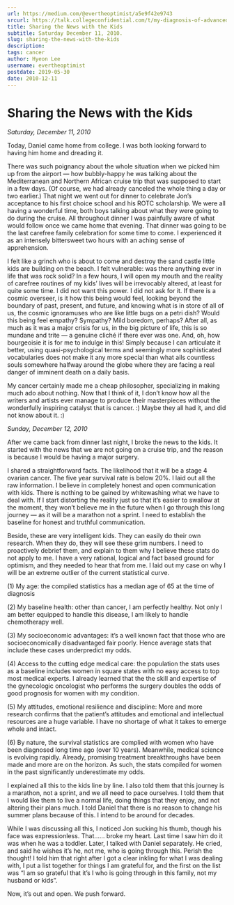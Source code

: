```yaml
---
url: https://medium.com/@evertheoptimist/a5e9f42e9743
srcurl: https://talk.collegeconfidential.com/t/my-diagnosis-of-advanced-cancer-how-to-help-my-kids/1013554/315
title: Sharing the News with the Kids
subtitle: Saturday December 11, 2010.
slug: sharing-the-news-with-the-kids
description: 
tags: cancer
author: Hyeon Lee
username: evertheoptimist
postdate: 2019-05-30
date: 2010-12-11
---
```


# Sharing the News with the Kids

*Saturday, December 11, 2010*

Today, Daniel came home from college. I was both looking forward to having him home and dreading it.

There was such poignancy about the whole situation when we picked him up from the airport — how bubbly-happy he was talking about the Mediterranean and Northern African cruise trip that was supposed to start in a few days. (Of course, we had already canceled the whole thing a day or two earlier.) That night we went out for dinner to celebrate Jon’s acceptance to his first choice school and his ROTC scholarship. We were all having a wonderful time, both boys talking about what they were going to do during the cruise. All throughout dinner I was painfully aware of what would follow once we came home that evening. That dinner was going to be the last carefree family celebration for some time to come. I experienced it as an intensely bittersweet two hours with an aching sense of apprehension.

I felt like a grinch who is about to come and destroy the sand castle little kids are building on the beach. I felt vulnerable: was there anything ever in life that was rock solid? In a few hours, I will open my mouth and the reality of carefree routines of my kids’ lives will be irrevocably altered, at least for quite some time. I did not want this power. I did not ask for it. If there is a cosmic overseer, is it how this being would feel, looking beyond the boundary of past, present, and future, and knowing what is in store of all of us, the cosmic ignoramuses who are like little bugs on a petri dish? Would this being feel empathy? Sympathy? Mild boredom, perhaps? After all, as much as it was a major crisis for us, in the big picture of life, this is so mundane and trite — a genuine cliché if there ever was one. And, oh, how bourgeoisie it is for me to indulge in this! Simply because I can articulate it better, using quasi-psychological terms and seemingly more sophisticated vocabularies does not make it any more special than what ails countless souls somewhere halfway around the globe where they are facing a real danger of imminent death on a daily basis.

My cancer certainly made me a cheap philosopher, specializing in making much ado about nothing. Now that I think of it, I don’t know how all the writers and artists ever manage to produce their masterpieces without the wonderfully inspiring catalyst that is cancer. :) Maybe they all had it, and did not know about it. :)

*Sunday, December 12, 2010*

After we came back from dinner last night, I broke the news to the kids. It started with the news that we are not going on a cruise trip, and the reason is because I would be having a major surgery.

I shared a straightforward facts. The likelihood that it will be a stage 4 ovarian cancer. The five year survival rate is below 20%. I laid out all the raw information. I believe in completely honest and open communication with kids. There is nothing to be gained by whitewashing what we have to deal with. If I start distorting the reality just so that it’s easier to swallow at the moment, they won’t believe me in the future when I go through this long journey — as it will be a marathon not a sprint. I need to establish the baseline for honest and truthful communication.

Beside, these are very intelligent kids. They can easily do their own research. When they do, they will see these grim numbers. I need to proactively debrief them, and explain to them why I believe these stats do not apply to me. I have a very rational, logical and fact based ground for optimism, and they needed to hear that from me. I laid out my case on why I will be an extreme outlier of the current statistical curve.

(1) My age: the compiled statistics has a median age of 65 at the time of diagnosis

(2) My baseline health: other than cancer, I am perfectly healthy. Not only I am better equipped to handle this disease, I am likely to handle chemotherapy well.

(3) My socioeconomic advantages: it’s a well known fact that those who are socioeconomically disadvantaged fair poorly. Hence average stats that include these cases underpredict my odds.

(4) Access to the cutting edge medical care: the population the stats uses as a baseline includes women in square states with no easy access to top most medical experts. I already learned that the the skill and expertise of the gynecologic oncologist who performs the surgery doubles the odds of good prognosis for women with my condition.

(5) My attitudes, emotional resilience and discipline: More and more research confirms that the patient’s attitudes and emotional and intellectual resources are a huge variable. I have no shortage of what it takes to emerge whole and intact.

(6) By nature, the survival statistics are complied with women who have been diagnosed long time ago (over 10 years). Meanwhile, medical science is evolving rapidly. Already, promising treatment breakthroughs have been made and more are on the horizon. As such, the stats compiled for women in the past significantly underestimate my odds.

I explained all this to the kids line by line. I also told them that this journey is a marathon, not a sprint, and we all need to pace ourselves. I told them that I would like them to live a normal life, doing things that they enjoy, and not altering their plans much. I told Daniel that there is no reason to change his summer plans because of this. I intend to be around for decades.

While I was discussing all this, I noticed Jon sucking his thumb, though his face was expressionless. That…… broke my heart. Last time I saw him do it was when he was a toddler. Later, I talked with Daniel separately. He cried, and said he wishes it’s he, not me, who is going through this. Perish the thought! I told him that right after I got a clear inkling for what I was dealing with, I put a list together for things I am grateful for, and the first on the list was “I am so grateful that it’s I who is going through in this family, not my husband or kids”.

Now, it’s out and open. We push forward.
